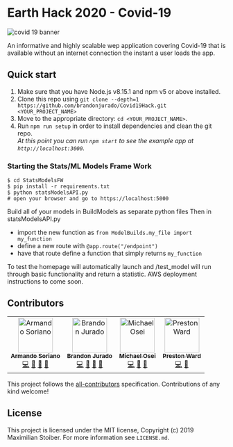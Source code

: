 # Earth Hack 2020 - Covid-19

<img src="https://medschool.cuanschutz.edu/images/librariesprovider45/covid-19/covid-banner.jpg" alt="covid 19 banner" align="center">

An informative and highly scalable wep application covering Covid-19 that is available without an internet connection the instant a user loads the app.

## Quick start

1.  Make sure that you have Node.js v8.15.1 and npm v5 or above installed.
2.  Clone this repo using `git clone --depth=1 https://github.com/brandonjurado/Covid19Hack.git <YOUR_PROJECT_NAME>`
3.  Move to the appropriate directory: `cd <YOUR_PROJECT_NAME>`.<br />
4.  Run `npm run setup` in order to install dependencies and clean the git repo.<br />
    _At this point you can run `npm start` to see the example app at `http://localhost:3000`._

### Starting the Stats/ML Models Frame Work

```
$ cd StatsModelsFW
$ pip install -r requirements.txt
$ python statsModelsAPI.py
# open your browser and go to https://localhost:5000
```
Build all of your models in BuildModels as separate python files
Then in statsModelsAPI.py
- import the new function as `from ModelBuilds.my_file import my_function`
- define a new route with `@app.route("/endpoint")`  
- have that route define a function that simply returns `my_function`

To test the homepage will automatically launch and /test_model will run through basic functionality and return a statistic.
AWS deployment instructions to come soon.

## Contributors

<!-- ALL-CONTRIBUTORS-LIST:START - Do not remove or modify this section -->
<!-- prettier-ignore -->
<table><tr><td align="center"><a href="https://github.com/ArmSoriano"><img src="https://avatars0.githubusercontent.com/u/15078174?s=460&u=6bf0abd5631da8c2904a715903f399cb6104e756&v=4" width="80px;" alt="Armando Soriano"/><br /><sub><b>Armando Soriano</b></sub></a><br /><a href="https://github.com/brandonjurado/Covid19Hack/commits?author=mxstbr" title="Code">💻</a> <a href="https://github.com/brandonjurado/Covid19Hack/commits?author=ArmSoriano" title="Documentation">📖</a> <a href="#ideas-ArmSoriano" title="Ideas, Planning, & Feedback">🤔</a> <a href="#review-mxstbr" title="Reviewed Pull Requests">👀</a> </td><td align="center"><a href="https://bjurado.com/"><img src="https://bjurado.com/img/profile.jpg" width="80px;" alt="Brandon Jurado"/><br /><sub><b>Brandon Jurado</b></sub></a><br /><a href="https://github.com/brandonjurado/Covid19Hack/commits?author=brandonjurado" title="Code">💻</a> <a href="https://github.com/brandonjurado/Covid19Hack/commits?author=brandonjurado" title="Documentation">📖</a> <a href="#review-brandonjurado" title="Reviewed Pull Requests">👀</a> <a href="#maintenance-brandonjurado" title="Maintenance">🚧</a></td><td align="center"><a href="https://github.com/mike168m"><img src="https://avatars2.githubusercontent.com/u/3809183?s=460&u=3f67cdb0fb78a371129fa6e91b3bce36a99e4cd0&v=4" width="80px;" alt="Michael Osei"/><br /><sub><b>Michael Osei</b></sub></a><br /><a href="https://github.com/brandonjurado/Covid19Hack/commits?author=mike168m" title="Code">💻</a> <a href="#review-mike168m" title="Reviewed Pull Requests">👀</a> <a href="#maintenance-mike168m" title="Maintenance">🚧</a></td><td align="center"><a href="https://github.com/psward"><img src="https://avatars3.githubusercontent.com/u/4258461?s=460&v=4" width="80px;" alt="Preston Ward"/><br /><sub><b>Preston Ward</b></sub></a><br /><a href="https://github.com/brandonjurado/Covid19Hack/commits?author=psward" title="Code">💻</a> <a href="#ideas-ArmSoriano" title="Ideas, Planning, & Feedback">🤔</a> </td></tr></table>

<!-- ALL-CONTRIBUTORS-LIST:END -->

This project follows the [all-contributors](https://github.com/all-contributors/all-contributors) specification. Contributions of any kind welcome!

## License

This project is licensed under the MIT license, Copyright (c) 2019 Maximilian
Stoiber. For more information see `LICENSE.md`.
